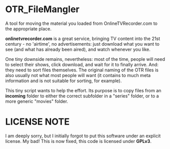 # OTR_FileMangler
A tool for moving the material you loaded from OnlineTVRecorder.com to the appropriate place.

**onlinetvrecorder.com** is a great service, bringing TV content into the 21st century - no 'airtime', no advertisements:
just download what you want to see (and what has already been aired), and watch whenever you like.

One tiny downside remains, nevertheless: most of the time, people will need to select their shows, click
download, and wait for it to finally arrive. And: they need to sort files themselves. The original naming
of the OTR files is also usually not what most people will want (it contains to much meta information
and is not suitable for sorting, for example).

This tiny script wants to help the effort. Its purpose is to copy files from an **incoming** folder to
either the correct subfolder in a "series" folder, or to a more generic "movies" folder.

# LICENSE NOTE
I am deeply sorry, but I initially forgot to put this software under
an explicit license. My bad!
This is now fixed, this code is licensed under **GPLv3**.

